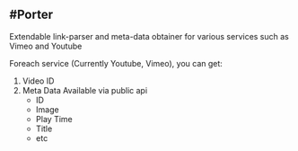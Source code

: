 #Porter
---

Extendable link-parser and meta-data obtainer for various services such as Vimeo and Youtube

Foreach service (Currently Youtube, Vimeo), you can get:

1. Video ID
2. Meta Data Available via public api
    * ID
    * Image
    * Play Time
    * Title
    * etc
